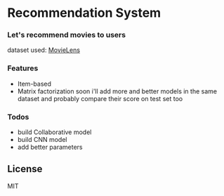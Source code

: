 # Recommendation System





### Let's recommend movies to users 
dataset used: [MovieLens ](https://grouplens.org/datasets/movielens/)

### Features
 - Item-based
 - Matrix factorization
soon i'll add more and better models in the same dataset
and probably compare their score on test set too


### Todos

 - build Collaborative model 
 - build CNN model
 - add better parameters 

License
----

MIT

